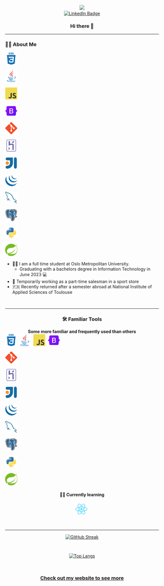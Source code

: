 
 <div id="header" align="center">
  <!--Eyes-->
   <img src="https://media.giphy.com/media/FkdU6Or6txxpPdOsL8/giphy.gif" width="100"/>

  <!--Badge-->
 <div id="badges">
   <a href="https://www.linkedin.com/in/ole-jørgen-knoph-53217620a/">
     <img src="https://img.shields.io/badge/LinkedIn-blue?style=for-the-badge&logo=linkedin&logoColor=white" alt="LinkedIn Badge"/>
   </a>
 </div>
 
 ### Hi there 👋
 
</div>

<hr>

### 👨‍💻 About Me
   <img src="https://github.com/devicons/devicon/blob/master/icons/css3/css3-plain-wordmark.svg"  title="CSS3" alt="CSS" width="40" height="40"/>&nbsp;

   <img src="https://github.com/devicons/devicon/blob/master/icons/java/java-original.svg" title="Java" alt="Java" width="40" height="40"/>&nbsp;

   <img src="https://github.com/devicons/devicon/blob/master/icons/javascript/javascript-original.svg" title="JavaScript" alt="JavaScript" width="40" height="40"/>&nbsp;

   <img src="https://github.com/devicons/devicon/blob/master/icons/bootstrap/bootstrap-original.svg"  title="Bootstrap" alt="Bootstrap" width="40" height="40"/>&nbsp;

  <img src="https://github.com/devicons/devicon/blob/master/icons/git/git-original.svg"  title="Git" alt="Git" width="40" height="40"/>&nbsp;

  <img src="https://github.com/devicons/devicon/blob/master/icons/heroku/heroku-original.svg"  title="Heroku" alt="Heroku" width="40" height="40"/>&nbsp;

  <img src="https://github.com/devicons/devicon/blob/master/icons/intellij/intellij-original.svg"  title="IntelliJ" alt="IntelliJ" width="40" height="40"/>&nbsp;

  <img src="https://github.com/devicons/devicon/blob/master/icons/jquery/jquery-original.svg"  title="JQuery" alt="JQuery" width="40" height="40"/>&nbsp;

  <img src="https://github.com/devicons/devicon/blob/master/icons/mysql/mysql-original.svg"  title="MySQL" alt="MySQL" width="40" height="40"/>&nbsp;

  <img src="https://github.com/devicons/devicon/blob/master/icons/postgresql/postgresql-original.svg"  title="PostGresSQL" alt="PostGresSQL" width="40" height="40"/>&nbsp;

  <img src="https://github.com/devicons/devicon/blob/master/icons/python/python-original.svg"  title="Python" alt="Python" width="40" height="40"/>&nbsp;

  <img src="https://github.com/devicons/devicon/blob/master/icons/spring/spring-original.svg"  title="SpringBoot" alt="SpringBoot" width="40" height="40"/>&nbsp;
- 👨‍🎓 I am a full time student at Oslo Metropolitan University.
   - Graduating with a bachelors degree in Information Technology in June 2023  💻
- 🏬 Temporarily working as a part-time salesman in a sport store
- 🇫🇷 Recently returned after a semester abroad at National Institute of Applied Sciences of Toulouse

<br>
<hr>

<div align="center">
   <h3> 🛠️ Familiar Tools </h3>
   <b>Some more familiar and frequently used than others</b>
 </div>
 
 <div>
  <img src="https://github.com/devicons/devicon/blob/master/icons/css3/css3-plain-wordmark.svg"  title="CSS3" alt="CSS" width="40" height="40"/>&nbsp;<img src="https://github.com/devicons/devicon/blob/master/icons/java/java-original.svg" title="Java" alt="Java" width="40" height="40"/>&nbsp;
<img src="https://github.com/devicons/devicon/blob/master/icons/javascript/javascript-original.svg" title="JavaScript" alt="JavaScript" width="40" height="40"/>&nbsp;
   <img src="https://github.com/devicons/devicon/blob/master/icons/bootstrap/bootstrap-original.svg"  title="Bootstrap" alt="Bootstrap" width="40" height="40"/>&nbsp;

  <img src="https://github.com/devicons/devicon/blob/master/icons/git/git-original.svg"  title="Git" alt="Git" width="40" height="40"/>&nbsp;

  <img src="https://github.com/devicons/devicon/blob/master/icons/heroku/heroku-original.svg"  title="Heroku" alt="Heroku" width="40" height="40"/>&nbsp;

  <img src="https://github.com/devicons/devicon/blob/master/icons/intellij/intellij-original.svg"  title="IntelliJ" alt="IntelliJ" width="40" height="40"/>&nbsp;

  <img src="https://github.com/devicons/devicon/blob/master/icons/jquery/jquery-original.svg"  title="JQuery" alt="JQuery" width="40" height="40"/>&nbsp;

  <img src="https://github.com/devicons/devicon/blob/master/icons/mysql/mysql-original.svg"  title="MySQL" alt="MySQL" width="40" height="40"/>&nbsp;

  <img src="https://github.com/devicons/devicon/blob/master/icons/postgresql/postgresql-original.svg"  title="PostGresSQL" alt="PostGresSQL" width="40" height="40"/>&nbsp;

  <img src="https://github.com/devicons/devicon/blob/master/icons/python/python-original.svg"  title="Python" alt="Python" width="40" height="40"/>&nbsp;

  <img src="https://github.com/devicons/devicon/blob/master/icons/spring/spring-original.svg"  title="SpringBoot" alt="SpringBoot" width="40" height="40"/>&nbsp;
</div>

<div align="center">
 
  <h4> 👷‍♂️ Currently learning </h4>

 <img src="https://github.com/devicons/devicon/blob/master/icons/react/react-original.svg"  title="React" alt="React" width="40" height="40"/>&nbsp;

</div>


<br>
<hr>

<div align="center">
 
[![GitHub Streak](http://github-readme-streak-stats.herokuapp.com?user=OleJorgenKnoph&theme=blueberry_duo&hide_border=true)](https://git.io/streak-stats)

 <br> 
 
[![Top Langs](https://github-readme-stats.vercel.app/api/top-langs/?username=OleJorgenKnoph&layout=compact&theme=vision-friendly-dark)](https://github.com/OleJorgenKnoph/github-readme-stats)
 
 <br>
 
 ### [Check out my website to see more](ojknoph.com)

</div>
